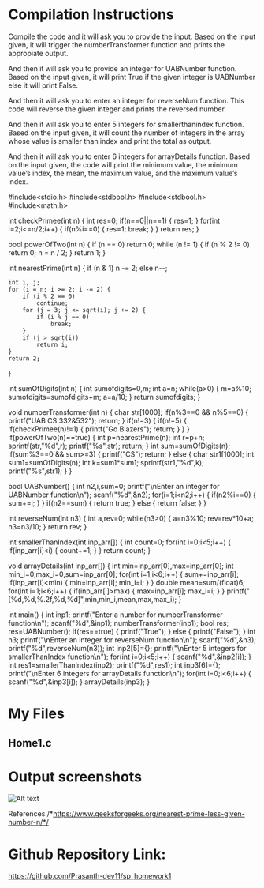 <!--
NOTES:
This README is an example README for CS332/532 HW#1.
-->

# Compilation Instructions
Compile the code and it will ask you to provide the input. Based on the input given, it will trigger the numberTransformer function and prints the appropiate output.

And then it will ask you to provide an integer for UABNumber function. 
Based on the input given, it will print True if the given integer is UABNumber else it will print False.

And then it will ask you to enter an integer for reverseNum function. 
This code will reverse the given integer and prints the reversed number.

And then it will ask you to enter 5 integers for smallerthanindex function. 
Based on the input given, it will count the number of integers in the array whose value is smaller than index and print the total as output.

And then it will ask you to enter 6 integers for arrayDetails function. 
Based on the input given, the code will print the minimum value, the minimum value’s index, the mean, the maximum value, and the maximum value’s index.

<!--Start of the code-->
#include<stdio.h>
#include<stdbool.h>
#include<stdbool.h>
#include<math.h>
<!--Logic to check if a number is prime number or not-->
int checkPrimee(int n)
{
    int res=0;
    if(n==0||n==1)
    {
        res=1;
    }
    for(int i=2;i<=n/2;i++)
    {
        if(n%i==0)
        {
            res=1;
            break;
        }
    }
    return res;
}
<!--Prime Number logic ends here-->
<!--Logic to check if a number is power of 2-->
bool powerOfTwo(int n)
{
    if (n == 0)
        return 0;
    while (n != 1) {
        if (n % 2 != 0)
            return 0;
        n = n / 2;
    }
    return 1;
}
<!--Power of 2 logic ends here-->
<!--Logic to find the nearest prime which is less than given number-->
int nearestPrime(int n)
{
    if (n & 1)
        n -= 2;
    else
        n--;

    int i, j;
    for (i = n; i >= 2; i -= 2) {
        if (i % 2 == 0)
            continue;
        for (j = 3; j <= sqrt(i); j += 2) {
            if (i % j == 0)
                break;
        }
        if (j > sqrt(i))
            return i;
    }
    return 2;
}
<!--Nearest prime logic ends here-->
<!--Logic to calculate sum of digits-->
int sumOfDigits(int n)
{
    int sumofdigits=0,m;
    int a=n;
    while(a>0)
    {
        m=a%10;
        sumofdigits=sumofdigits+m;
        a=a/10;
    }
    return sumofdigits;
}
<!--Sum of digits logic ends here-->
<!--numberTramsformer function driver code-->
void numberTransformer(int n)
{
    char str[1000];
    if(n%3==0 && n%5==0)
    {
        printf("UAB CS 332&532");
        return;
    }
    if(n!=3)
    {
        if(n!=5)
        {
            if(checkPrimee(n)!=1)
            {
                printf("Go Blazers");
                return;
            }
        }
    }
    if(powerOfTwo(n)==true)
    {
        int p=nearestPrime(n);
        int r=p+n;
        sprintf(str,"%d",r);
        printf("%s",str);
        return;
    }
    int sum=sumOfDigits(n);
    if(sum%3==0 && sum>=3)
    {
        printf("CS");
        return;
    }
    else
    {
        char str1[1000];
        int sum1=sumOfDigits(n);
        int k=sum1*sum1;
        sprintf(str1,"%d",k);
        printf("%s",str1);
    }
}
<!--End of numberTransformer function-->

<!--UABNumber Function driver code-->
bool UABNumber()
{
    int n2,i,sum=0;
    printf("\nEnter an integer for UABNumber function\n");
    scanf("%d",&n2);
    for(i=1;i<n2;i++)
    {
        if(n2%i==0)
        {
            sum+=i;
        }
    }
    if(n2==sum)
    {
        return true;
    }
    else
    {
        return false;
    }
}
<!--UABNumber Function ends here-->

<!--reverseNum function Logic-->
int reverseNum(int n3)
{
    int a,rev=0;
    while(n3>0)
    {
        a=n3%10;
        rev=rev*10+a;
        n3=n3/10;
    }
    return rev;
}
<!--reverseNum Function ends here-->

<!--smallerThanIndex function logic-->
int smallerThanIndex(int inp_arr[])
{
    int count=0;
    for(int i=0;i<5;i++)
    {
        if(inp_arr[i]<i)
        {
            count+=1;
        }
    }
    return count;
}
<!--smallerThanIndex function logic ends here-->

<!--arrayDetails function logic-->
void arrayDetails(int inp_arr[])
{
    int min=inp_arr[0],max=inp_arr[0];
    int min_i=0,max_i=0,sum=inp_arr[0];
    for(int i=1;i<6;i++)
    {
        sum+=inp_arr[i];
        if(inp_arr[i]<min)
        {
            min=inp_arr[i];
            min_i=i;
        }
    }
    double mean=sum/(float)6;
    for(int i=1;i<6;i++)
    {
        if(inp_arr[i]>max)
        {
            max=inp_arr[i];
            max_i=i;
        }
    }
    printf("[%d,%d,%.2f,%d,%d]",min,min_i,mean,max,max_i);
}

<!--arrayDetails function logic ends here-->

<!--Main Function-->
int main()
{
    int inp1;
     <!--It will ask you to enter a number-->
    printf("Enter a number for numberTransformer function\n");
     <!--To read input-->
    scanf("%d",&inp1);
    numberTransformer(inp1);
    bool res;
    res=UABNumber();
    if(res==true)
    {
        printf("True");
    }
    else
    {
        printf("False");
    }
    int n3;
     <!--It will ask you to enter a number-->
    printf("\nEnter an integer for reverseNum function\n");
    scanf("%d",&n3);
    printf("%d",reverseNum(n3));
    int inp2[5]={};
     <!--It will ask you to enter 5 integers-->
    printf("\nEnter 5 integers for smallerThanIndex function\n");
    for(int i=0;i<5;i++)
    {
        scanf("%d",&inp2[i]);
    }
    int res1=smallerThanIndex(inp2);
    printf("%d",res1);
    int inp3[6]={};
     <!--It will ask you to enter 6 integers-->
    printf("\nEnter 6 integers for arrayDetails function\n");
    for(int i=0;i<6;i++)
    {
        scanf("%d",&inp3[i]);
    }
    arrayDetails(inp3);
}
<!-- End of the code-->


# My Files
## Home1.c

# Output screenshots
![Alt text](image.png)

References
/*https://www.geeksforgeeks.org/nearest-prime-less-given-number-n/*/

# Github Repository Link:
https://github.com/Prasanth-dev11/sp_homework1